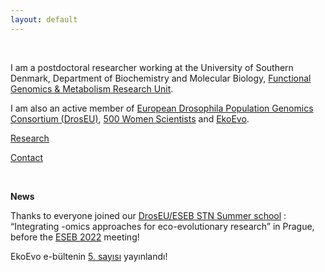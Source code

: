 ```yaml
---
layout: default
---
```


<br />

I am a postdoctoral researcher working at the University of Southern Denmark, Department of Biochemistry and Molecular Biology, [Functional Genomics & Metabolism Research Unit](https://www.sdu.dk/en/forskning/functional-genomics). 

I am also an active member of [European Drosophila Population Genomics Consortium (DrosEU)](https://droseu.net), [500 Women Scientists](https://www.500womenscientistsfribourgbern.ch) and [EkoEvo](https://www.ekoevo.org/en/). 

[Research](Research)

[Contact](Contact)

<br />

__News__ 

Thanks to everyone joined our [DrosEU/ESEB STN Summer school](https://twitter.com/Dros_EU/status/1558795022409076736) : “Integrating -omics approaches for eco-evolutionary research” in Prague, before the [ESEB 2022](https://www.eseb2022.cz) meeting! 


EkoEvo e-bültenin [5. sayısı](https://drive.google.com/file/d/1n84WuXBK4x_bGwV8sP53JAQ6imRhf_2A/view) yayınlandı! 
